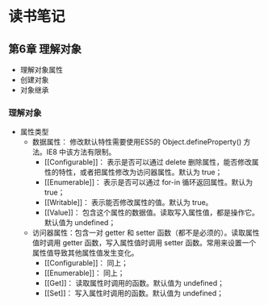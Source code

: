 # 读书笔记

## 第6章 理解对象

- 理解对象属性
- 创建对象
- 对象继承

### 理解对象

- 属性类型
  - 数据属性： 修改默认特性需要使用ES5的 Object.defineProperty() 方法。IE8 中该方法有限制。
    - [[Configurable]]： 表示是否可以通过 delete 删除属性，能否修改属性的特性，或者把属性修改为访问器属性。默认为 true；
    - [[Enumerable]]： 表示是否可以通过 for-in 循环返回属性。默认为 true；
    - [[Writable]]： 表示能否修改属性的值。默认为 true。
    - [[Value]]： 包含这个属性的数据值。读取写入属性值，都是操作它。默认值为 undefined；
  - 访问器属性：包含一对 getter 和 setter 函数（都不是必须的）。读取属性值时调用 getter 函数，写入属性值时调用 setter 函数。常用来设置一个属性值导致其他属性值发生变化。
    - [[Configurable]]： 同上；
    - [[Enumerable]]： 同上；
    - [[Get]]： 读取属性时调用的函数。默认值为 undefined；
    - [[Set]]： 写入属性时调用的函数。默认值为 undefined；